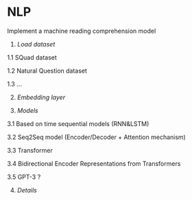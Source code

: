 # NLP
Implement a machine reading comprehension model

1. _Load dataset_

  1.1 SQuad dataset 

  1.2 Natural Question dataset

  1.3 ... <br>

2. _Embedding layer_

3. _Models_

3.1 Based on time sequential models (RNN&LSTM)

3.2 Seq2Seq model (Encoder/Decoder + Attention mechanism)

3.3 Transformer

3.4 Bidirectional Encoder Representations from Transformers

3.5 GPT-3 ?

4. _Details_
